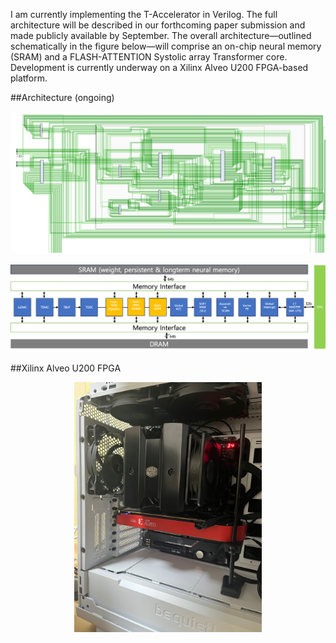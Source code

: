 I am currently implementing the T-Accelerator in Verilog.
The full architecture will be described in our forthcoming paper submission and made publicly available by September.
The overall architecture—outlined schematically in the figure below—will comprise an on-chip neural memory (SRAM) and a FLASH-ATTENTION Systolic array Transformer core.
Development is currently underway on a Xilinx Alveo U200 FPGA-based platform.

##Architecture (ongoing)
<p align="center">
  <img src="sch.png" width="1000" >
</p>


<p align="center">
  <img src="arch.png" width="1000" >
</p>



##Xilinx Alveo U200 FPGA 
<p align="center">
  <img src="u200.jpeg" width="300" >
</p>
